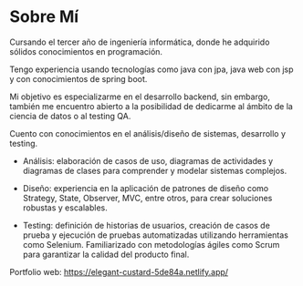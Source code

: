 # Sobre Mí

Cursando el tercer año de ingeniería informática, donde he adquirido sólidos conocimientos en programación.

Tengo experiencia usando tecnologías como java con jpa, java web con jsp y con conocimientos de spring boot.

Mi objetivo es especializarme en el desarrollo backend, sin embargo, también me encuentro abierto a la posibilidad de dedicarme al ámbito de la ciencia de datos o al testing QA.

Cuento con conocimientos en el análisis/diseño de sistemas, desarrollo y testing.

- Análisis: elaboración de casos de uso, diagramas de actividades y diagramas de clases para comprender y modelar sistemas complejos.

- Diseño: experiencia en la aplicación de patrones de diseño como Strategy, State, Observer, MVC, entre otros, para crear soluciones robustas y escalables.

- Testing: definición de historias de usuarios, creación de casos de prueba y ejecución de pruebas automatizadas utilizando herramientas como Selenium. Familiarizado con metodologías ágiles como Scrum para garantizar la calidad del producto final.

Portfolio web: https://elegant-custard-5de84a.netlify.app/
